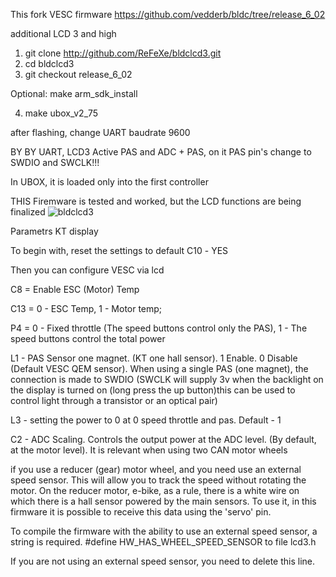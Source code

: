 This fork VESC firmware
https://github.com/vedderb/bldc/tree/release_6_02

additional LCD 3 and high


1. git clone http://github.com/ReFeXe/bldclcd3.git
2. cd bldclcd3
3. git checkout release_6_02

Optional: make arm_sdk_install

4. make ubox_v2_75 



after flashing, change UART baudrate 9600


BY BY UART, LCD3 Active PAS and ADC + PAS, on it PAS pin's change to SWDIO and SWCLK!!!

In UBOX, it is loaded only into the first controller

THIS Firemware is tested and worked, but the LCD functions are being finalized
![bldclcd3](https://user-images.githubusercontent.com/129334095/229014217-7b9d9bf6-c86d-4702-b157-ef4f8fd96065.jpg)









Parametrs KT display 

To begin with, reset the settings to default
С10 - YES

Then you can configure VESC via lcd

C8 = Enable ESC (Motor) Temp

C13 = 0 - ESC Temp, 1 - Motor temp;


P4 = 0 - Fixed throttle (The speed buttons control only the PAS),  1 - The speed buttons control the total power

L1 - PAS Sensor one magnet. (KT one hall sensor). 1 Enable. 0 Disable (Default VESC QEM sensor).
When using a single PAS (one magnet), the connection is made to SWDIO (SWCLK will supply 3v when the backlight on the display is turned on (long press the up button)this can be used to control light through a transistor or an optical pair)

L3 - setting the power to 0 at 0 speed throttle and pas. Default - 1

C2 - ADC Scaling. Controls the output power at the ADC level. (By default, at the motor level). It is relevant when using two CAN motor wheels

if you use a reducer (gear) motor wheel, and you need use an external speed sensor. 
This will allow you to track the speed without rotating the motor.
On the reducer motor, e-bike, as a rule, there is a white wire on which there is a hall sensor powered by the main sensors.
To use it, in this firmware it is possible to receive this data using the 'servo' pin.

To compile the firmware with the ability to use an external speed sensor, a string is required.
#define HW_HAS_WHEEL_SPEED_SENSOR
to file lcd3.h

If you are not using an external speed sensor, you need to delete this line.

